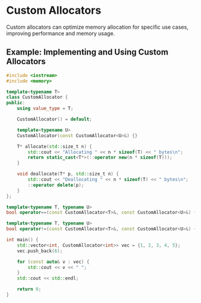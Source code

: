 # Custom Allocators

Custom allocators can optimize memory allocation for specific use cases, improving performance and memory usage.

## Example: Implementing and Using Custom Allocators

```cpp
#include <iostream>
#include <memory>

template<typename T>
class CustomAllocator {
public:
    using value_type = T;

    CustomAllocator() = default;

    template<typename U>
    CustomAllocator(const CustomAllocator<U>&) {}

    T* allocate(std::size_t n) {
        std::cout << "Allocating " << n * sizeof(T) << " bytes\n";
        return static_cast<T*>(::operator new(n * sizeof(T)));
    }

    void deallocate(T* p, std::size_t n) {
        std::cout << "Deallocating " << n * sizeof(T) << " bytes\n";
        ::operator delete(p);
    }
};

template<typename T, typename U>
bool operator==(const CustomAllocator<T>&, const CustomAllocator<U>&) { return true; }

template<typename T, typename U>
bool operator!=(const CustomAllocator<T>&, const CustomAllocator<U>&) { return false; }

int main() {
    std::vector<int, CustomAllocator<int>> vec = {1, 2, 3, 4, 5};
    vec.push_back(6);

    for (const auto& v : vec) {
        std::cout << v << " ";
    }
    std::cout << std::endl;

    return 0;
}
```
